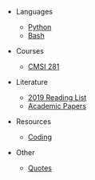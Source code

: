 <!-- _navbar.md -->

- Languages

    - [Python](/languages-python/)
    - [Bash](/languages-bash/)

- Courses

    - [CMSI 281](/courses-cmsi281/)

- Literature

    - [2019 Reading List](/literature/2019_reading_list.md)
    - [Academic Papers](/literature/academic_papers.md)

- Resources

    - [Coding](/resources/coding_resources.md)

- Other

    - [Quotes](/other/quotes.md)
